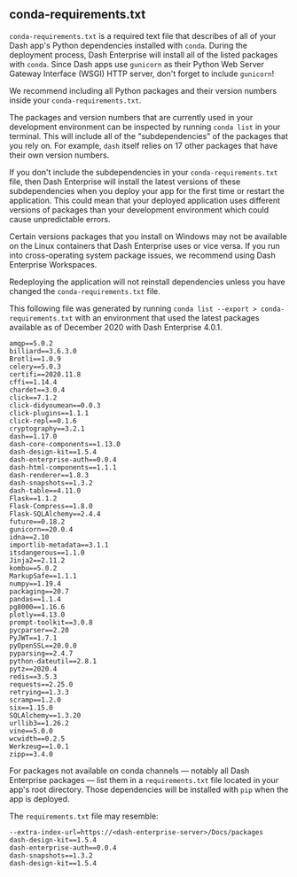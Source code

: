 
## conda-requirements.txt

`conda-requirements.txt` is a required text file that describes of all of your Dash app's Python
dependencies installed with `conda`. During the deployment process, Dash Enterprise will install all of the
listed packages with `conda`. Since Dash apps use `gunicorn` as their Python Web Server Gateway Interface 
(WSGI) HTTP server, don't forget to include `gunicorn`!

We recommend including all Python packages and their version numbers inside your 
`conda-requirements.txt`.

The packages and version numbers that are currently used in your development environment
can be inspected by running `conda list` in your terminal.
This will include all of the "subdependencies" of the packages that you rely on.
For example, `dash` itself relies on 17 other packages that have their own version numbers.

If you don't include the subdependencies in your `conda-requirements.txt` file, then Dash Enterprise 
will install the latest versions of these subdependencies when you deploy your app for the first time
or restart the application. This could mean that your deployed application uses different versions
of packages than your development environment which could cause unpredictable errors.

Certain versions packages that you install on Windows may not be available on the Linux containers
that Dash Enterprise uses or vice versa. If you run into cross-operating system package issues,
we recommend using Dash Enterprise Workspaces.

Redeploying the application will not reinstall dependencies unless you have changed 
the `conda-requirements.txt` file.

This following file was generated by running `conda list --export > conda-requirements.txt` 
with an environment that used the latest packages available as of December 2020 with 
Dash Enterprise 4.0.1.

```
amqp==5.0.2
billiard==3.6.3.0
Brotli==1.0.9
celery==5.0.3
certifi==2020.11.8
cffi==1.14.4
chardet==3.0.4
click==7.1.2
click-didyoumean==0.0.3
click-plugins==1.1.1
click-repl==0.1.6
cryptography==3.2.1
dash==1.17.0
dash-core-components==1.13.0
dash-design-kit==1.5.4
dash-enterprise-auth==0.0.4
dash-html-components==1.1.1
dash-renderer==1.8.3
dash-snapshots==1.3.2
dash-table==4.11.0
Flask==1.1.2
Flask-Compress==1.8.0
Flask-SQLAlchemy==2.4.4
future==0.18.2
gunicorn==20.0.4
idna==2.10
importlib-metadata==3.1.1
itsdangerous==1.1.0
Jinja2==2.11.2
kombu==5.0.2
MarkupSafe==1.1.1
numpy==1.19.4
packaging==20.7
pandas==1.1.4
pg8000==1.16.6
plotly==4.13.0
prompt-toolkit==3.0.8
pycparser==2.20
PyJWT==1.7.1
pyOpenSSL==20.0.0
pyparsing==2.4.7
python-dateutil==2.8.1
pytz==2020.4
redis==3.5.3
requests==2.25.0
retrying==1.3.3
scramp==1.2.0
six==1.15.0
SQLAlchemy==1.3.20
urllib3==1.26.2
vine==5.0.0
wcwidth==0.2.5
Werkzeug==1.0.1
zipp==3.4.0
```

For packages not available on conda channels — notably all Dash Enterprise packages 
— list them in a `requirements.txt` file located in your app's root directory. Those dependencies
will be installed with `pip` when the app is deployed.

The `requirements.txt` file may resemble:

```
--extra-index-url=https://<dash-enterprise-server>/Docs/packages
dash-design-kit==1.5.4 
dash-enterprise-auth==0.0.4
dash-snapshots==1.3.2
dash-design-kit==1.5.4

```
